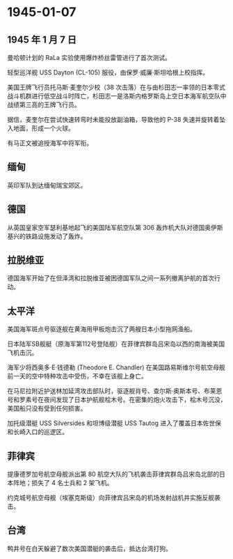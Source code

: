 # 1945-01-07

## 1945 年 1 月 7 日

曼哈顿计划的 RaLa 实验使用爆炸桥丝雷管进行了首次测试。

轻型巡洋舰 USS Dayton (CL-105) 服役，由保罗·威廉·斯坦哈根上校指挥。

美国王牌飞行员托马斯·麦奎尔少校（38
次击落）在与由杉田志一率领的日本零式战斗机群进行低空战斗时阵亡，杉田志一是洛斯内格罗斯岛上空日本海军航空队中战绩第三高的王牌飞行员。

据信，麦奎尔在尝试快速转弯时未能投放副油箱，导致他的 P-38
失速并旋转着坠入地面，形成一个火球。

有马正文被追授海军中将军衔。

## 缅甸

英印军队到达缅甸瑞宝郊区。

## 德国

从英国皇家空军瑟利基地起飞的美国陆军航空队第 306
轰炸机大队对德国奥伊斯基兴的铁路设施发动了轰炸。

## 拉脱维亚

德国海军开始了在但泽湾和拉脱维亚被困德国军队之间一系列撤离护航的首次行动。

## 太平洋

美国海军斑点号驱逐舰在黄海用甲板炮击沉了两艘日本小型拖网渔船。

日本陆军SB舰艇（原海军第112号登陆舰）在菲律宾群岛吕宋岛以西的南海被美国飞机击沉。

海军少将西奥多·E·钱德勒 (Theodore E. Chandler)
在美国路易斯维尔号航空母舰前一天的空中特种攻击中受伤，不幸在该舰上身亡。

在马尼拉附近护送林加延湾攻击部队时，驱逐舰肖号、查尔斯·奥斯本号、布莱恩号和罗素号在夜间发现了日本护航舰桧木号。在密集的炮火攻击下，桧木号沉没，美国船只没有受到任何损害。

加托级潜艇 USS Silversides 和坦博级潜艇 USS Tautog
进入了覆盖日本佐世保和长崎入口的巡逻区。

## 菲律宾

提康德罗加号航空母舰派出第 80
航空大队的飞机袭击菲律宾群岛吕宋岛北部的日本阵地；损失了 4 名士兵和 2
架飞机。

约克城号航空母舰（埃塞克斯级）向菲律宾吕宋岛的机场发射战机并实施反舰袭击。

## 台湾

鸭井号在白天躲避了数次美国潜艇的袭击后，抵达台湾打狗。

